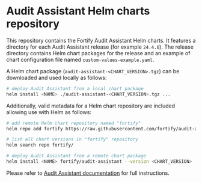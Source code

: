 Audit Assistant Helm charts repository
======================================

This repository contains the Fortify Audit Assistant Helm charts. It features a directory for each
Audit Assistant release (for example `24.4.0`). The release directory contains Helm chart packages
for the release and an example of chart configuration file named `custom-values-example.yaml`.

A Helm chart package (`audit-assistant-<CHART_VERSION>.tgz`) can be downloaded and used locally as follows:

```sh
# deploy Audit Assistant from a local chart package
helm install <NAME> ./audit-assistant-<CHART_VERSION>.tgz ...
```

Additionally, valid metadata for a Helm chart repository are included allowing use with Helm as follows:

```sh
# add remote Helm chart repository named "fortify"
helm repo add fortify https://raw.githubusercontent.com/fortify/audit-assistant-helm-charts/repo/

# list all chart versions in "fortify" repository
helm search repo fortify/

# deploy Audit Assistant from a remote chart package
helm install <NAME> fortify/audit-assistant --version <CHART_VERSION> ...
```

Please refer to [Audit Assistant documentation](https://www.microfocus.com/documentation/fortify-audit-assistant/) for full instructions.
